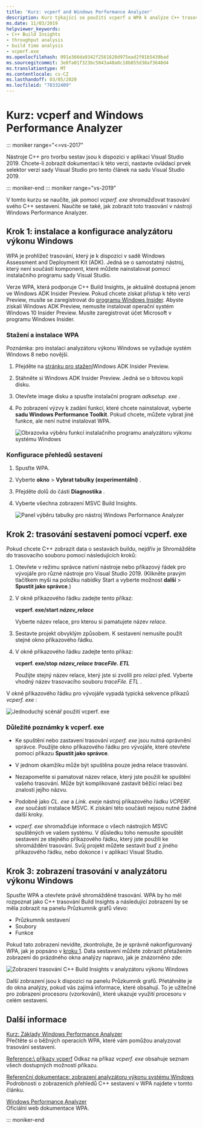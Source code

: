 ```yaml
---
title: 'Kurz: vcperf and Windows Performance Analyzer'
description: Kurz týkající se použití vcperf a WPA k analýze C++ trasování sestavení.
ms.date: 11/03/2019
helpviewer_keywords:
- C++ Build Insights
- throughput analysis
- build time analysis
- vcperf.exe
ms.openlocfilehash: 091e366da9342f2561620d975ead2f01b5439bad
ms.sourcegitcommit: 3e8fa01f323bc5043a48a0c18b855d38af3648d4
ms.translationtype: MT
ms.contentlocale: cs-CZ
ms.lasthandoff: 03/05/2020
ms.locfileid: "78332409"
---
```

# <a name="tutorial-vcperf-and-windows-performance-analyzer"></a>Kurz: vcperf and Windows Performance Analyzer

::: moniker range="<=vs-2017"

Nástroje C++ pro tvorbu sestav jsou k dispozici v aplikaci Visual Studio 2019. Chcete-li zobrazit dokumentaci k této verzi, nastavte ovládací prvek selektor verzí sady Visual Studio pro tento článek na sadu Visual Studio 2019.

::: moniker-end
::: moniker range="vs-2019"

V tomto kurzu se naučíte, jak pomocí *vcperf. exe* shromažďovat trasování svého C++ sestavení. Naučíte se také, jak zobrazit toto trasování v nástroji Windows Performance Analyzer.

## <a name="step-1-install-and-configure-windows-performance-analyzer"></a>Krok 1: instalace a konfigurace analyzátoru výkonu Windows

WPA je prohlížeč trasování, který je k dispozici v sadě Windows Assessment and Deployment Kit (ADK). Jedná se o samostatný nástroj, který není součástí komponent, které můžete nainstalovat pomocí instalačního programu sady Visual Studio.

Verze WPA, která podporuje C++ Build Insights, je aktuálně dostupná jenom ve Windows ADK Insider Preview. Pokud chcete získat přístup k této verzi Preview, musíte se zaregistrovat do [programu Windows Insider](https://insider.windows.com). Abyste získali Windows ADK Preview, nemusíte instalovat operační systém Windows 10 Insider Preview. Musíte zaregistrovat účet Microsoft v programu Windows Insider.

### <a name="to-download-and-install-wpa"></a>Stažení a instalace WPA

Poznámka: pro instalaci analyzátoru výkonu Windows se vyžaduje systém Windows 8 nebo novější.

1. Přejděte na [stránku pro stažení](https://www.microsoft.com/en-us/software-download/windowsinsiderpreviewADK)Windows ADK Insider Preview.

1. Stáhněte si Windows ADK Insider Preview. Jedná se o bitovou kopii disku.

1. Otevřete image disku a spusťte instalační program *adksetup. exe* .

1. Po zobrazení výzvy k zadání funkcí, které chcete nainstalovat, vyberte **sadu Windows Performance Toolkit**. Pokud chcete, můžete vybrat jiné funkce, ale není nutné instalovat WPA.

   ![Obrazovka výběru funkcí instalačního programu analyzátoru výkonu systému Windows](media/wpa-installation.png)

### <a name="configuration-steps"></a>Konfigurace přehledů sestavení

1. Spusťte WPA.

1. Vyberte **okno** > **Vybrat tabulky (experimentální)** .

1. Přejděte dolů do části **Diagnostika** .

1. Vyberte všechna zobrazení MSVC Build Insights.

   ![Panel výběru tabulky pro nástroj Windows Performance Analyzer](media/wpa-configuration.png)

## <a name="step-2-trace-your-build-with-vcperfexe"></a>Krok 2: trasování sestavení pomocí vcperf. exe

Pokud chcete C++ zobrazit data o sestavách buildu, nejdřív je Shromážděte do trasovacího souboru pomocí následujících kroků:

1. Otevřete v režimu správce nativní nástroje nebo příkazový řádek pro vývojáře pro různé nástroje pro Visual Studio 2019. (Klikněte pravým tlačítkem myši na položku nabídky Start a vyberte možnost **další** > **Spustit jako správce**.)

1. V okně příkazového řádku zadejte tento příkaz:

   **vcperf. exe/start _název_relace_**

   Vyberte název relace, pro kterou si pamatujete název *relace*.

1. Sestavte projekt obvyklým způsobem. K sestavení nemusíte použít stejné okno příkazového řádku.

1. V okně příkazového řádku zadejte tento příkaz:

   **vcperf. exe/stop _název_relace_ _traceFile. ETL_**

   Použijte stejný název relace, který jste si zvolili pro *relaci* před. Vyberte vhodný název trasovacího souboru *traceFile. ETL* .

V okně příkazového řádku pro vývojáře vypadá typická sekvence příkazů *vcperf. exe* :

![Jednoduchý scénář použití vcperf. exe](media/vcperf-simple-usage.png)

### <a name="important-notes-about-vcperfexe"></a>Důležité poznámky k vcperf. exe

- Ke spuštění nebo zastavení trasování *vcperf. exe* jsou nutná oprávnění správce. Použijte okno příkazového řádku pro vývojáře, které otevřete pomocí příkazu **Spustit jako správce**.

- V jednom okamžiku může být spuštěna pouze jedna relace trasování.

- Nezapomeňte si pamatovat název relace, který jste použili ke spuštění vašeho trasování. Může být komplikované zastavit běžící relaci bez znalosti jejího názvu.

- Podobně jako *CL. exe* a *Link. exe*je nástroj příkazového řádku *VCPERF. exe* součástí instalace MSVC. K získání této součásti nejsou nutné žádné další kroky.

- *vcperf. exe* shromažďuje informace o všech nástrojích MSVC spuštěných ve vašem systému. V důsledku toho nemusíte spouštět sestavení ze stejného příkazového řádku, který jste použili ke shromáždění trasování. Svůj projekt můžete sestavit buď z jiného příkazového řádku, nebo dokonce i v aplikaci Visual Studio.

## <a name="step-3-view-your-trace-in-windows-performance-analyzer"></a>Krok 3: zobrazení trasování v analyzátoru výkonu Windows

Spusťte WPA a otevřete právě shromážděné trasování. WPA by ho měl rozpoznat jako C++ trasování Build Insights a následující zobrazení by se měla zobrazit na panelu Průzkumník grafů vlevo:

- Průzkumník sestavení
- Soubory
- Funkce

Pokud tato zobrazení nevidíte, zkontrolujte, že je správně nakonfigurovaný WPA, jak je popsáno v [kroku 1](#configuration-steps). Data sestavení můžete zobrazit přetažením zobrazení do prázdného okna analýzy napravo, jak je znázorněno zde:

![Zobrazení trasování C++ Build Insights v analyzátoru výkonu Windows](media/wpa-viewing-trace.gif)

Další zobrazení jsou k dispozici na panelu Průzkumník grafů. Přetáhněte je do okna analýzy, pokud vás zajímá informace, které obsahují. To je užitečné pro zobrazení procesoru (vzorkování), které ukazuje využití procesoru v celém sestavení.

## <a name="more-information"></a>Další informace

[Kurz: Základy Windows Performance Analyzer](wpa-basics.md)\
Přečtěte si o běžných operacích WPA, které vám pomůžou analyzovat trasování sestavení.

[Reference:\ příkazy vcperf](/cpp/build-insights/reference/vcperf-commands)
Odkaz na příkaz *vcperf. exe* obsahuje seznam všech dostupných možností příkazu.

[Referenční dokumentace: zobrazení analyzátoru výkonu systému Windows](/cpp/build-insights/reference/wpa-views)\
Podrobnosti o zobrazeních přehledů C++ sestavení v WPA najdete v tomto článku.

[Windows Performance Analyzer](/windows-hardware/test/wpt/windows-performance-analyzer)\
Oficiální web dokumentace WPA.

::: moniker-end
